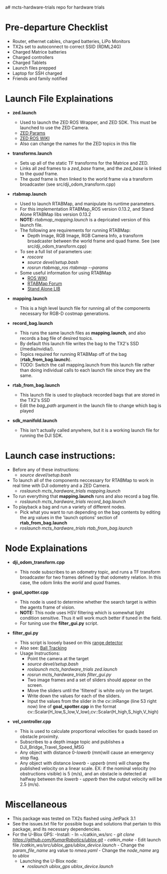 a# mcts-hardware-trials
repo for hardware trials

# Pre-departure Checklist
* Router, ethernet cables, charged batteries, LiPo Monitors
* TX2s set to autoconnect to correct SSID (RDML24G)
* Charged Matrice batteries
* Charged controllers
* Charged Tablets
* Launch files prepped
* Laptop for SSH charged
* Friends and family notified

# Launch File Explainations 
* **zed.launch**
	- Used to launch the ZED ROS Wrapper, and ZED SDK. This must be launched to use the ZED Camera.
	- [ZED Params](https://www.stereolabs.com/documentation/guides/using-zed-with-ros/ZED_node.html "ZED PARAMS")
	- [ZED ROS WIKI](http://wiki.ros.org/zed-ros-wrapper "ZED ROS WIKI")
	- Also can change the names for the ZED topics in this file

* **transforms.launch**
	- Sets up all of the static TF transforms for the Matrice and ZED.
	- Links all zed frames to a _zed\_base_ frame, and the _zed\_base_ is linked to the _quad_ frame.
	- The _quad_ frame is then linked to the world frame via a transform broadcaster (see src/dji\_odom\_transform.cpp) 

* **rtabmap.launch**
	- Used to launch RTABMap, and manipulate its runtime parameters.
	- For this implementation RTABMap_ROS version 0.13.2, and Stand Alone RTABMap libs version 0.13.2 
	- **NOTE:** _rtabmap\_mapping.launch_ is a depricated version of this launch file.
	- The following are requirements for running RTABMap:
		- Depth Image, RGB Image, RGB Camera Info, a transform broadcaster between the world frame and quad frame. See (see src/dji\_odom\_transform.cpp)
	- To see a full list of parameters use:
		- *roscore*
		- *source devel/setup.bash*
		- *rosrun rtabmap_ros rtabmap --params*
	- Some useful information for using RTABMap
		- [ROS WIKI](http://wiki.ros.org/rtabmap_ros "RTABMap_ROS WIKI")
		- [RTABMap Forum](http://official-rtab-map-forum.67519.x6.nabble.com/ "Forum")
		- [Stand Alone LIB](https://github.com/introlab/rtabmap "Stand Alone Library")

* **mapping.launch**
	- This is a high level launch file for running all of the components necessary for RGB-D costmap generations. 

* **record_bag.launch**
	- This runs the same launch files as **mapping.launch**, and also records a bag file of desired topics.
	- By default this launch file writes the bag to the TX2's SSD (/media/nvidia/).
	- Topics required for running RTABMap off of the bag (**rtab_from_bag.launch**).
	- TODO: Switch the call mapping.launch from this launch file rather than doing individual calls to each launch file since they are the same.

* **rtab_from_bag.launch**
	- This launch file is used to playback recorded bags that are stored in the TX2's SSD
	- Edit the _bag\_path_ argument in the launch file to change which bag is played

* **sdk_manifold.launch**
	- This isn't actually called anywhere, but it is a working launch file for running the DJI SDK. 

# Launch case instructions:
* Before any of these instructions:
	- *source devel/setup.bash*
* To launch all of the components neccessary for RTABMap to work in real time with DJI odometry and a ZED Camera.
	- *roslaunch mcts\_hardware\_trials mapping.launch*
* To run everything that **mapping.launch** runs and also record a bag file.
	- *roslaunch 	mcts\_hardware\_trials record_bag.launch*
* To playback a bag and run a variety of different nodes.
	- Pick what you want to run depending on the bag contents by editing the arg values in the 'launch options' section of **rtab_from_bag.launch**
	- *roslaunch mcts\_hardware\_trials rtab_from_bag.launch*


# Node Explainations
* **dji_odom_transform.cpp**
	- This node subscribes to an odometry topic, and runs a TF transform broadcaster for two frames defined by that odometry relation. In this case, the odom links the _world_ and _quad_ frames.

* **goal_spotter.cpp**
	- This node is used to determine whether the search target is within the agents frame of vision.
	- **NOTE:** This node uses HSV filtering which is somewhat light condition sensitive. Thus it will work much better if tuned in the field.
	- For tuning use the **filter_gui.py** script.

* **filter_gui.py**
	- This script is loosely based on this [range detector](https://github.com/jrosebr1/imutils/blob/master/bin/range-detector "range detector")
	- Also see: [Ball Tracking](http://www.pyimagesearch.com/2015/09/14/ball-tracking-with-opencv/ "ball tracking")
	- Usage Instructions:
		- Point the camera at the target
		- *source devel/setup.bash*
		- *roslaunch mcts\_hardware\_trials zed.launch*
		- *rosrun mcts\_hardware\_trials filter_gui.py*
		- Two image frames and a set of sliders should appear on the screen.
		- Move the sliders until the 'filtered' is white only on the target.
		- Write down the values for each of the sliders.
		- Input the values from the slider in the cv::inRange (line 53 right now) line of **goal_spotter.cpp** in the format cv::Scalar(H\_low,S\_low,V\_low),cv::Scalar(H\_high,S\_high,V\_high)

* **vel_controller.cpp**
	- This is used to calculate proportional velocities for quads based on obstacle proximity.
	- Subscribes to a depth image topic and publishes a DJI\_Bridge\_Travel\_Speed\_MSG
	- Any object with distance 0-_lowerb_ (mm)will cause an emergency stop flag.
	- Any object with distance _lowerb_ - _upperb_ (mm) will change the published velocity on a linear scale. EX: if the nominal velocity (no obstructions visible) is 5 (m/s), and an obstacle is detected at halfway between the _lowerb_ - _upperb_ then the output velocity will be 2.5 (m/s).

# Miscellaneous
* This package was tested on TX2s flashed using JetPack 3.1
* See the issues.txt file for possible bugs and solutions that pertain to this package, and its necessary dependencies.
* For the U-Blox GPS:
	-Install: 
		- In ~/catkin_ws/src
		- *git clone https://github.com/KumarRobotics/ublox.git*
		- *catkin_make*
		- Edit launch file */catkin_ws/src/ublox_gps/ublox_device.launch* 
		- Change the *param_file_name* arg value to *nmea.yaml*
		- Change the *node_name* arg to *ublox*
	- Launching the U-Blox node:
		- *roslaunch ublox_gps ublox_device.launch*


















